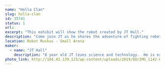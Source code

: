 ```yaml
---
name: "Holla Clan"
slug: holla-clan
id: 35741
status: 1
url: 
excerpt: "This exhibit will show the robot created by JT Hall."
description: "Come join JT as he shares the adventure of fighting robots!  He will gladly tell you all he has learned in the process!  JT is still working on his bot and will be adding some creative flare here soon!"
location: Robot Ruckus - Small Arena
maker:
  - name: "JT Hall"
    description: "8 year old JT loves science and technology.  He is excited to enter the world of robots! "
photo_link: http://104.41.139.123/wp-content/uploads/2019/08/IMG_1142-683x1024.jpg
---
```

